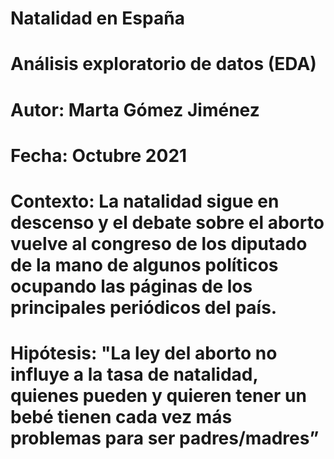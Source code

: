 # Natalidad en España
# Análisis exploratorio de datos (EDA)

# Autor: Marta Gómez Jiménez
# Fecha: Octubre 2021

# Contexto: La natalidad sigue en descenso y el debate sobre el aborto vuelve al congreso de los diputado de la mano de algunos políticos ocupando las páginas de los principales periódicos del país.

# Hipótesis: "La ley del aborto no influye a la tasa de natalidad, quienes pueden y quieren tener un bebé tienen cada vez más problemas para ser padres/madres” 
